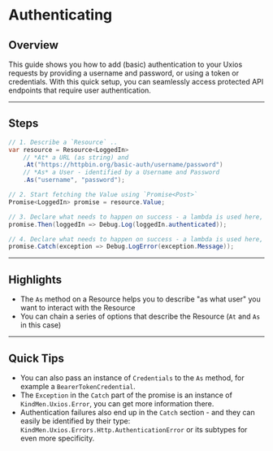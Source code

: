 ﻿# Authenticating

## Overview

This guide shows you how to add (basic) authentication to your Uxios requests by providing a username and password, or
using a token or credentials. With this quick setup, you can seamlessly access protected API endpoints that require user
authentication.

---

## Steps

```csharp
// 1. Describe a `Resource` .. 
var resource = Resource<LoggedIn>
    // *At* a URL (as string) and
    .At("https://httpbin.org/basic-auth/username/password")
    // *As* a User - identified by a Username and Password
    .As("username", "password");

// 2. Start fetching the Value using `Promise<Post>`
Promise<LoggedIn> promise = resource.Value;

// 3. Declare what needs to happen on success - a lambda is used here, but a method works too 
promise.Then(loggedIn => Debug.Log(loggedIn.authenticated));

// 4. Declare what needs to happen on success - a lambda is used here, but a method works too 
promise.Catch(exception => Debug.LogError(exception.Message));
```

---

## Highlights

- The `As` method on a Resource helps you to describe "as what user" you want to interact with the Resource
- You can chain a series of options that describe the Resource (`At` and `As` in this case)

---

## Quick Tips

- You can also pass an instance of `Credentials` to the `As` method, for example a `BearerTokenCredential`.
- The `Exception` in the `Catch` part of the promise is an instance of `KindMen.Uxios.Error`, you can get more 
  information there.
- Authentication failures also end up in the `Catch` section - and they can easily be identified by their type: 
  `KindMen.Uxios.Errors.Http.AuthenticationError` or its subtypes for even more specificity.